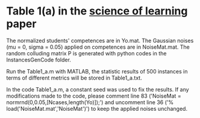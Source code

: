 # Table 1(a) in the [science of learning]() paper

The normalized students' competences are in Yo.mat. The Gaussian noises (mu = 0, sigma = 0.05) applied on competences are in NoiseMat.mat.
The random colluding matrix P is generated with python codes in the InstancesGenCode folder.

Run the Table1_a.m with MATLAB, the statistic results of 500 instances in terms of different metrics will be stored in Table1_a.txt.

In the code Table1_a.m, a constant seed was used to fix the results. If any modifications made to the code, please comment line 83 ('NoiseMat = normrnd(0,0.05,[Ncases,length(Yo)]);') and uncomment line 36 ('% load('NoiseMat.mat','NoiseMat')') to keep the applied noises unchanged.

